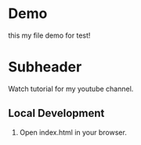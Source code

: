 # Demo 

this my file demo for test!

# Subheader

Watch tutorial for my youtube channel.


## Local Development

1. Open index.html in your browser.
